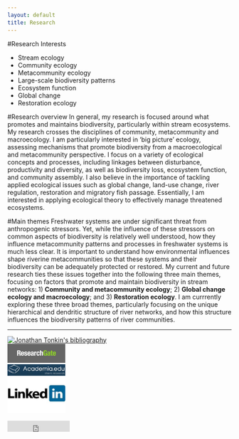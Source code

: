 ```yaml
---
layout: default
title: Research
---
```


#Research Interests  
- Stream ecology  
- Community ecology  
- Metacommunity ecology  
- Large-scale biodiversity patterns  
- Ecosystem function  
- Global change  
- Restoration ecology  


#Research overview
In general, my research is focused around what promotes and maintains biodiversity, particularly within stream ecosystems. My research crosses the disciplines of community, metacommunity and macroecology. I am particularly interested in ‘big picture’ ecology, assessing mechanisms that promote biodiversity from a macroecological and metacommunity perspective. I focus on a variety of ecological concepts and processes, including linkages between disturbance, productivity and diversity, as well as biodiversity loss, ecosystem function, and community assembly. I also believe in the importance of tackling applied ecological issues such as global change, land-use change, river regulation, restoration and migratory fish passage. Essentially, I am interested in applying ecological theory to effectively manage threatened ecosystems. 

#Main themes
Freshwater systems are under significant threat from anthropogenic stressors. Yet, while the influence of these stressors on common aspects of biodiversity is relatively well understood, how they influence metacommunity patterns and processes in freshwater systems is much less clear. It is important to understand how environmental influences shape riverine metacommunities so that these systems and their biodiversity can be adequately protected or restored. My current and future research ties these issues together into the following three main themes, focusing on factors that promote and maintain biodiversity in stream networks: 1) **Community and metacommunity ecology**; 2) **Global change ecology and macroecology**; and 3) **Restoration ecology**. I am currrently exploring these three broad themes, particularly focusing on the unique hierarchical and dendritic structure of river networks, and how this structure influences the biodiversity patterns of river communities. 


<hr>

<a href="http://www.mendeley.com/profiles/jonathan-tonkin/"><img border="0" src="http://www.mendeley.com/embed/icon/2/red/small" alt="Jonathan Tonkin's bibliography"/></a>  
<img src="researchgate.jpeg"  style="width: 130px;"/>  
<img src="academia-logo.gif"  style="width: 130px;"/>  
<img src="linkedin.jpeg"  style="width: 130px;"/>
<iframe src="http://figshare.com/badges/3/277559" frameborder="0" height="25" width="140"></iframe>

